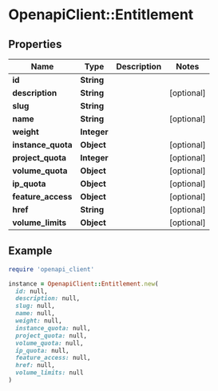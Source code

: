 # OpenapiClient::Entitlement

## Properties

| Name | Type | Description | Notes |
| ---- | ---- | ----------- | ----- |
| **id** | **String** |  |  |
| **description** | **String** |  | [optional] |
| **slug** | **String** |  |  |
| **name** | **String** |  | [optional] |
| **weight** | **Integer** |  |  |
| **instance_quota** | **Object** |  | [optional] |
| **project_quota** | **Integer** |  | [optional] |
| **volume_quota** | **Object** |  | [optional] |
| **ip_quota** | **Object** |  | [optional] |
| **feature_access** | **Object** |  | [optional] |
| **href** | **String** |  | [optional] |
| **volume_limits** | **Object** |  | [optional] |

## Example

```ruby
require 'openapi_client'

instance = OpenapiClient::Entitlement.new(
  id: null,
  description: null,
  slug: null,
  name: null,
  weight: null,
  instance_quota: null,
  project_quota: null,
  volume_quota: null,
  ip_quota: null,
  feature_access: null,
  href: null,
  volume_limits: null
)
```


